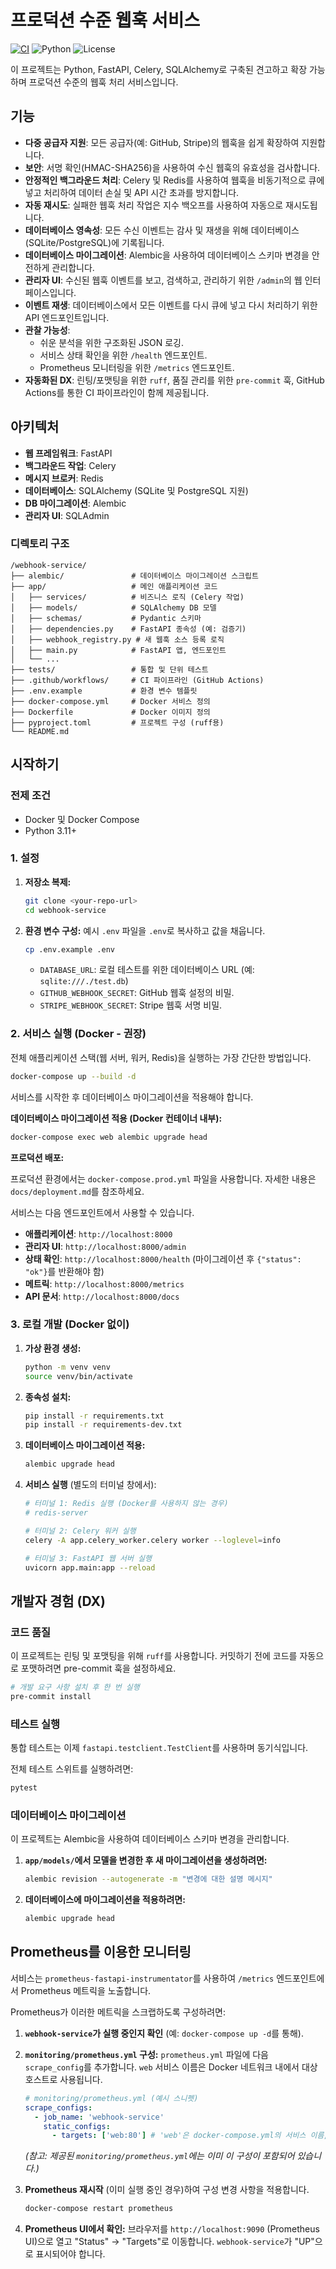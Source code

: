 # 프로덕션 수준 웹훅 서비스

[![CI](https://github.com/grinvi04/webhook-service/actions/workflows/ci.yml/badge.svg)](https://github.com/grinvi04/webhook-service/actions/workflows/ci.yml)
![Python](https://img.shields.io/badge/python-3.11+-blue.svg)
![License](https://img.shields.io/github/license/grinvi04/webhook-service)

이 프로젝트는 Python, FastAPI, Celery, SQLAlchemy로 구축된 견고하고 확장 가능하며 프로덕션 수준의 웹훅 처리 서비스입니다.

## 기능

- **다중 공급자 지원**: 모든 공급자(예: GitHub, Stripe)의 웹훅을 쉽게 확장하여 지원합니다.
- **보안**: 서명 확인(HMAC-SHA256)을 사용하여 수신 웹훅의 유효성을 검사합니다.
- **안정적인 백그라운드 처리**: Celery 및 Redis를 사용하여 웹훅을 비동기적으로 큐에 넣고 처리하여 데이터 손실 및 API 시간 초과를 방지합니다.
- **자동 재시도**: 실패한 웹훅 처리 작업은 지수 백오프를 사용하여 자동으로 재시도됩니다.
- **데이터베이스 영속성**: 모든 수신 이벤트는 감사 및 재생을 위해 데이터베이스(SQLite/PostgreSQL)에 기록됩니다.
- **데이터베이스 마이그레이션**: Alembic을 사용하여 데이터베이스 스키마 변경을 안전하게 관리합니다.
- **관리자 UI**: 수신된 웹훅 이벤트를 보고, 검색하고, 관리하기 위한 `/admin`의 웹 인터페이스입니다.
- **이벤트 재생**: 데이터베이스에서 모든 이벤트를 다시 큐에 넣고 다시 처리하기 위한 API 엔드포인트입니다.
- **관찰 가능성**:
    - 쉬운 분석을 위한 구조화된 JSON 로깅.
    - 서비스 상태 확인을 위한 `/health` 엔드포인트.
    - Prometheus 모니터링을 위한 `/metrics` 엔드포인트.
- **자동화된 DX**: 린팅/포맷팅을 위한 `ruff`, 품질 관리를 위한 `pre-commit` 훅, GitHub Actions를 통한 CI 파이프라인이 함께 제공됩니다.

## 아키텍처

- **웹 프레임워크**: FastAPI
- **백그라운드 작업**: Celery
- **메시지 브로커**: Redis
- **데이터베이스**: SQLAlchemy (SQLite 및 PostgreSQL 지원)
- **DB 마이그레이션**: Alembic
- **관리자 UI**: SQLAdmin

### 디렉토리 구조
```
/webhook-service/
├── alembic/               # 데이터베이스 마이그레이션 스크립트
├── app/                   # 메인 애플리케이션 코드
│   ├── services/          # 비즈니스 로직 (Celery 작업)
│   ├── models/            # SQLAlchemy DB 모델
│   ├── schemas/           # Pydantic 스키마
│   ├── dependencies.py    # FastAPI 종속성 (예: 검증기)
│   ├── webhook_registry.py # 새 웹훅 소스 등록 로직
│   ├── main.py            # FastAPI 앱, 엔드포인트
│   └── ...
├── tests/                 # 통합 및 단위 테스트
├── .github/workflows/     # CI 파이프라인 (GitHub Actions)
├── .env.example           # 환경 변수 템플릿
├── docker-compose.yml     # Docker 서비스 정의
├── Dockerfile             # Docker 이미지 정의
├── pyproject.toml         # 프로젝트 구성 (ruff용)
└── README.md
```

## 시작하기

### 전제 조건

- Docker 및 Docker Compose
- Python 3.11+

### 1. 설정

1.  **저장소 복제:**
    ```bash
    git clone <your-repo-url>
    cd webhook-service
    ```

2.  **환경 변수 구성:**
    예시 `.env` 파일을 `.env`로 복사하고 값을 채웁니다.
    ```bash
    cp .env.example .env
    ```
    - `DATABASE_URL`: 로컬 테스트를 위한 데이터베이스 URL (예: `sqlite:///./test.db`)
    - `GITHUB_WEBHOOK_SECRET`: GitHub 웹훅 설정의 비밀.
    - `STRIPE_WEBHOOK_SECRET`: Stripe 웹훅 서명 비밀.

### 2. 서비스 실행 (Docker - 권장)

전체 애플리케이션 스택(웹 서버, 워커, Redis)을 실행하는 가장 간단한 방법입니다.

```bash
docker-compose up --build -d
```

서비스를 시작한 후 데이터베이스 마이그레이션을 적용해야 합니다.

**데이터베이스 마이그레이션 적용 (Docker 컨테이너 내부):**
```bash
docker-compose exec web alembic upgrade head
```

**프로덕션 배포:**

프로덕션 환경에서는 `docker-compose.prod.yml` 파일을 사용합니다. 자세한 내용은 `docs/deployment.md`를 참조하세요.

서비스는 다음 엔드포인트에서 사용할 수 있습니다.
- **애플리케이션**: `http://localhost:8000`
- **관리자 UI**: `http://localhost:8000/admin`
- **상태 확인**: `http://localhost:8000/health` (마이그레이션 후 `{"status": "ok"}`를 반환해야 함)
- **메트릭**: `http://localhost:8000/metrics`
- **API 문서**: `http://localhost:8000/docs`

### 3. 로컬 개발 (Docker 없이)

1.  **가상 환경 생성:**
    ```bash
    python -m venv venv
    source venv/bin/activate
    ```

2.  **종속성 설치:**
    ```bash
    pip install -r requirements.txt
    pip install -r requirements-dev.txt
    ```

3.  **데이터베이스 마이그레이션 적용:**
    ```bash
    alembic upgrade head
    ```

4.  **서비스 실행** (별도의 터미널 창에서):
    ```bash
    # 터미널 1: Redis 실행 (Docker를 사용하지 않는 경우)
    # redis-server

    # 터미널 2: Celery 워커 실행
    celery -A app.celery_worker.celery worker --loglevel=info

    # 터미널 3: FastAPI 웹 서버 실행
    uvicorn app.main:app --reload
    ```

## 개발자 경험 (DX)

### 코드 품질

이 프로젝트는 린팅 및 포맷팅을 위해 `ruff`를 사용합니다. 커밋하기 전에 코드를 자동으로 포맷하려면 pre-commit 훅을 설정하세요.

```bash
# 개발 요구 사항 설치 후 한 번 실행
pre-commit install
```

### 테스트 실행

통합 테스트는 이제 `fastapi.testclient.TestClient`를 사용하며 동기식입니다.

전체 테스트 스위트를 실행하려면:

```bash
pytest
```

### 데이터베이스 마이그레이션

이 프로젝트는 Alembic을 사용하여 데이터베이스 스키마 변경을 관리합니다.

1.  **`app/models/`에서 모델을 변경한 후 새 마이그레이션을 생성하려면:**
    ```bash
    alembic revision --autogenerate -m "변경에 대한 설명 메시지"
    ```

2.  **데이터베이스에 마이그레이션을 적용하려면:**
    ```bash
    alembic upgrade head
    ```

## Prometheus를 이용한 모니터링

서비스는 `prometheus-fastapi-instrumentator`를 사용하여 `/metrics` 엔드포인트에서 Prometheus 메트릭을 노출합니다.

Prometheus가 이러한 메트릭을 스크랩하도록 구성하려면:

1.  **`webhook-service`가 실행 중인지 확인** (예: `docker-compose up -d`를 통해).
2.  **`monitoring/prometheus.yml` 구성:**
    `prometheus.yml` 파일에 다음 `scrape_config`를 추가합니다. `web` 서비스 이름은 Docker 네트워크 내에서 대상 호스트로 사용됩니다.

    ```yaml
    # monitoring/prometheus.yml (예시 스니펫)
    scrape_configs:
      - job_name: 'webhook-service'
        static_configs:
          - targets: ['web:80'] # 'web'은 docker-compose.yml의 서비스 이름, 80은 내부 컨테이너 포트
    ```
    *(참고: 제공된 `monitoring/prometheus.yml`에는 이미 이 구성이 포함되어 있습니다.)*

3.  **Prometheus 재시작** (이미 실행 중인 경우)하여 구성 변경 사항을 적용합니다.
    ```bash
    docker-compose restart prometheus
    ```

4.  **Prometheus UI에서 확인:**
    브라우저를 `http://localhost:9090` (Prometheus UI)으로 열고 "Status" -> "Targets"로 이동합니다. `webhook-service`가 "UP"으로 표시되어야 합니다.